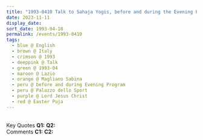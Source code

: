 ```yaml
---
title: "1993-0410 Talk to Sahaja Yogis, before and during the Evening Program, the day before Easter Pūjā, Palazzo dello Sport, Magliano Sabina (70 kms N of Rome), Lazio, Italy"
date: 2023-11-11
display_date: 
sort_date: 1993-04-10
permalink: /events/1993-0410
tags:
  - blue @ English
  - brown @ Italy
  - crimson @ 1993
  - deeppink @ Talk
  - green @ 1993-04
  - maroon @ Lazio
  - orange @ Magliano Sabina
  - peru @ before and during Evening Program
  - peru @ Palazzo dello Sport
  - purple @ Lord Jesus Christ
  - red @ Easter Puja
---
```


<br>

<wave-list>
  <list-title color="DarkSeaGreen" width="55">Key Quotes</list-title>
  <list-item color="BlanchedAlmond" width="280"><b>Q1:</b> <i></i></list-item>
  <list-item color="Lavender" width="280"><b>Q2:</b> <i></i></list-item>
</wave-list>

<br>

<wave-list>
  <list-title color="DarkSeaGreen" width="55">Comments</list-title>
  <list-item color="BlanchedAlmond" width="280"><b>C1:</b> <i></i></list-item>
  <list-item color="Lavender" width="280"><b>C2:</b> <i></i></list-item>
</wave-list>